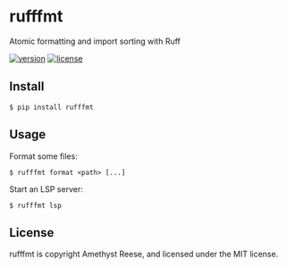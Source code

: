 # rufffmt

Atomic formatting and import sorting with Ruff

[![version](https://img.shields.io/pypi/v/rufffmt.svg)](https://pypi.org/project/rufffmt)
[![license](https://img.shields.io/pypi/l/rufffmt.svg)](https://github.com/amyreese/rufffmt/blob/main/LICENSE)


Install
-------

```shell-session
$ pip install rufffmt
```


Usage
-----

Format some files:

```shell-session
$ rufffmt format <path> [...]
```

Start an LSP server:

```shell-session
$ rufffmt lsp
```


License
-------

rufffmt is copyright Amethyst Reese, and licensed under the MIT license.
